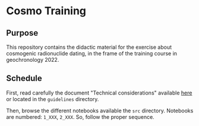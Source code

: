 # Cosmo Training

## Purpose

This repository contains the didactic material for the exercise about cosmogenic radionuclide dating, in the frame of the training course in geochronology 2022.

## Schedule

First, read carefully the document "Technical considerations" available [here](guidelines/technical-considerations.md) or located in the `guidelines` directory.

Then, browse the different notebooks available the `src` directory. Notebooks are numbered: `1_XXX`, `2_XXX`. So, follow the proper sequence.
